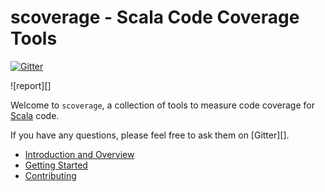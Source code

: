 # scoverage - Scala Code Coverage Tools

[![Gitter](https://img.shields.io/gitter/room/scoverage/scoverage.svg)](https://gitter.im/scoverage/scoverage)

![report][]

Welcome to `scoverage`, a collection of tools to measure code coverage for [Scala][] code.

If you have any questions, please feel free to ask them on [Gitter][].

* [Introduction and Overview][introduction]
* [Getting Started][getting-started]
* [Contributing][contributing]

[introduction]: ./docs/Introduction.md
[getting-started]: ./docs/Getting-Started.md
[contributing]: ./docs/Contributing.md
[Scala]: https://www.scala-lang.org/

